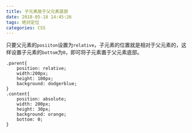 ```yaml
---
title: 子元素居于父元素底部
date: 2018-05-18 14:45:26
tags: 绝对定位
categories: CSS
---
```

只要父元素的`posiiton`设置为`relative`，子元素的位置就是相对于父元素的，这样设置子元素的`bottom`为`0`，即可将子元素置于父元素底部。
````
.parent{  
    position: relative;  
    width:200px;  
    height: 100px;  
    background: dodgerblue;  
}  
.content{  
    position: absolute;  
    width: 200px;  
    height: 30px;  
    background: orange;  
    bottom: 0;  
}  
````